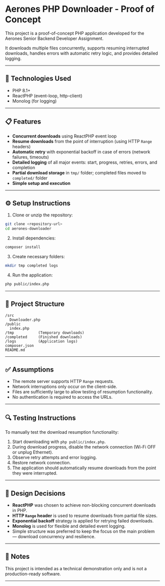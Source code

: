 
# Aerones PHP Downloader - Proof of Concept

This project is a proof-of-concept PHP application developed for the Aerones Senior Backend Developer Assignment.

It downloads multiple files concurrently, supports resuming interrupted downloads, handles errors with automatic retry logic, and provides detailed logging.

---

## 🚀 Technologies Used

- PHP 8.1+
- ReactPHP (event-loop, http-client)
- Monolog (for logging)

---

## 📋 Features

- **Concurrent downloads** using ReactPHP event loop
- **Resume downloads** from the point of interruption (using HTTP `Range` headers)
- **Automatic retry** with exponential backoff in case of errors (network failures, timeouts)
- **Detailed logging** of all major events: start, progress, retries, errors, and completion
- **Partial download storage** in `tmp/` folder; completed files moved to `completed/` folder
- **Simple setup and execution**

---

## ⚙️ Setup Instructions

1. Clone or unzip the repository:

```bash
git clone <repository-url>
cd aerones-downloader
```

2. Install dependencies:

```bash
composer install
```

3. Create necessary folders:

```bash
mkdir tmp completed logs
```

4. Run the application:

```bash
php public/index.php
```

---

## 📂 Project Structure

```
/src
  Downloader.php
/public
  index.php
/tmp           (Temporary downloads)
/completed     (Finished downloads)
/logs          (Application logs)
composer.json
README.md
```

---

## ✅ Assumptions

- The remote server supports HTTP `Range` requests.
- Network interruptions only occur on the client-side.
- Files are sufficiently large to allow testing of resumption functionality.
- No authentication is required to access the URLs.

---

## 🔍 Testing Instructions

To manually test the download resumption functionality:

1. Start downloading with `php public/index.php`.
2. During download progress, disable the network connection (Wi-Fi OFF or unplug Ethernet).
3. Observe retry attempts and error logging.
4. Restore network connection.
5. The application should automatically resume downloads from the point they were interrupted.

---

## 🧠 Design Decisions

- **ReactPHP** was chosen to achieve non-blocking concurrent downloads in PHP.
- **HTTP `Range` header** is used to resume downloads from partial file sizes.
- **Exponential backoff** strategy is applied for retrying failed downloads.
- **Monolog** is used for flexible and detailed event logging.
- Simple structure was preferred to keep the focus on the main problem — download concurrency and resilience.

---

## 📜 Notes

This project is intended as a technical demonstration only and is not a production-ready software.

---
